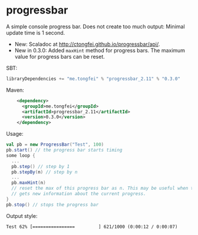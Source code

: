 # progressbar
A simple console progress bar.
Does not create too much output: Minimal update time is 1 second.

 - New: Scaladoc at http://ctongfei.github.io/progressbar/api/.
 - New in 0.3.0: Added `maxHint` method for progress bars. The maximum value for progress bars can be reset.

SBT:
```scala
libraryDependencies += "me.tongfei" % "progressbar_2.11" % "0.3.0"
```


Maven:
```xml
    <dependency>
      <groupId>me.tongfei</groupId>
      <artifactId>progressbar_2.11</artifactId>
      <version>0.3.0</version>
    </dependency>
```

Usage:

```scala
val pb = new ProgressBar("Test", 100)
pb.start() // the progress bar starts timing
some loop {
  ...
  pb.step() // step by 1
  pb.stepBy(n) // step by n
  ...
  pb.maxHint(n)
  // reset the max of this progress bar as n. This may be useful when the program
  // gets new information about the current progress.
}
pb.stop() // stops the progress bar
```

Output style:
```
Test 62% [================         ] 621/1000 (0:00:12 / 0:00:07)
```
